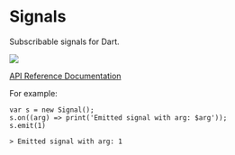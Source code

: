Signals
=======

Subscribable signals for Dart.

[![](https://drone.io/aliafshar/Signals/status.png)](https://drone.io/aliafshar/Signals/latest)

[API Reference Documentation](http://aliafshar.github.com/dart-signals/docs/signals.html)

For example:

    var s = new Signal();
 	s.on((arg) => print('Emitted signal with arg: $arg'));
 	s.emit(1)

	> Emitted signal with arg: 1
 	